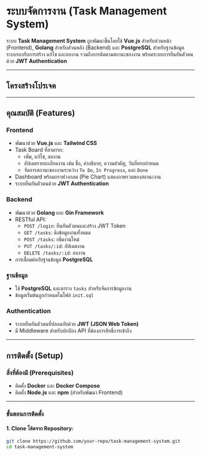 # ระบบจัดการงาน (Task Management System)

ระบบ **Task Management System** ถูกพัฒนาขึ้นโดยใช้ **Vue.js** สำหรับส่วนหน้า (Frontend), **Golang** สำหรับส่วนหลัง (Backend) และ **PostgreSQL** สำหรับฐานข้อมูล ระบบรองรับการสร้าง แก้ไข และลบงาน รวมถึงการติดตามสถานะของงาน พร้อมระบบการยืนยันตัวตนด้วย **JWT Authentication**

---

## **โครงสร้างโปรเจค**


---

## **คุณสมบัติ (Features)**

### **Frontend**
- พัฒนาด้วย **Vue.js** และ **Tailwind CSS**
- Task Board ที่สามารถ:
  - เพิ่ม, แก้ไข, ลบงาน
  - อัปเดตรายละเอียดงาน เช่น ชื่อ, คำอธิบาย, ความสำคัญ, วันที่ครบกำหนด
  - จัดการสถานะของงานระหว่าง `To Do`, `In Progress`, และ `Done`
- Dashboard พร้อมกราฟวงกลม (Pie Chart) แสดงภาพรวมของสถานะงาน
- ระบบยืนยันตัวตนด้วย **JWT Authentication**

### **Backend**
- พัฒนาด้วย **Golang** และ **Gin Framework**
- RESTful API:
  - `POST /login`: ยืนยันตัวตนและสร้าง JWT Token
  - `GET /tasks`: ดึงข้อมูลงานทั้งหมด
  - `POST /tasks`: เพิ่มงานใหม่
  - `PUT /tasks/:id`: อัปเดตงาน
  - `DELETE /tasks/:id`: ลบงาน
- การเชื่อมต่อกับฐานข้อมูล **PostgreSQL**

### **ฐานข้อมูล**
- ใช้ **PostgreSQL** และตาราง `tasks` สำหรับจัดการข้อมูลงาน
- ข้อมูลเริ่มต้นถูกกำหนดในไฟล์ `init.sql`

### **Authentication**
- ระบบยืนยันตัวตนที่ปลอดภัยด้วย **JWT (JSON Web Token)**
- มี Middleware สำหรับปกป้อง API ที่ต้องการสิทธิ์การเข้าถึง

---

## **การติดตั้ง (Setup)**

### **สิ่งที่ต้องมี (Prerequisites)**
- ติดตั้ง **Docker** และ **Docker Compose**
- ติดตั้ง **Node.js** และ **npm** (สำหรับพัฒนา Frontend)

---

### **ขั้นตอนการติดตั้ง**

#### 1. Clone โค้ดจาก Repository:
```bash
git clone https://github.com/your-repo/task-management-system.git
cd task-management-system
